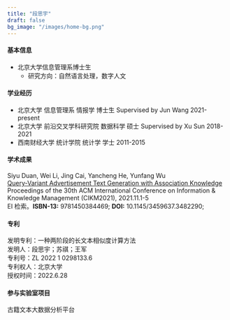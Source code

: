 ```yaml
---
title: "段思宇"
draft: false
bg_image: "/images/home-bg.png"
---
```


#### 基本信息

- 北京大学信息管理系博士生
  - 研究方向：自然语言处理，数字人文

#### 学业经历

- 北京大学 信息管理系 情报学 博士生 Supervised by Jun Wang 2021-present
- 北京大学 前沿交叉学科研究院 数据科学 硕士 Supervised by Xu Sun 2018-2021
- 西南财经大学 统计学院 统计学 学士 2011-2015

#### 学术成果

Siyu Duan, Wei Li, Jing Cai, Yancheng He, Yunfang Wu  
[Query-Variant Advertisement Text Generation with Association Knowledge](https://dl.acm.org/doi/abs/10.1145/3459637.3482290)  
Proceedings of the 30th ACM International Conference on Information & Knowledge Management (CIKM2021), 2021.11.1-5  
EI 检索。**ISBN-13:** 9781450384469; **DOI:** 10.1145/3459637.3482290;

#### 专利

发明专利：一种两阶段的长文本相似度计算方法  
发明人：段思宇；苏祺；王军  
专利号：ZL 2022 1 0298133.6  
专利权人：北京大学  
授权时间：2022.6.28

#### 参与实验室项目

古籍文本大数据分析平台
